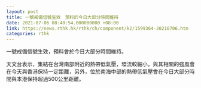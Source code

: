 ```yaml
---
layout: post
title: 一號戒備信號生效　預料於今日大部分時間維持
date: 2021-07-06 08:40:54.000000000 +08:00
link: https://news.rthk.hk/rthk/ch/component/k2/1599364-20210706.htm
categories: rthk
---
```


一號戒備信號生效，預料會於今日大部分時間維持。

天文台表示，集結在台灣南部附近的熱帶低氣壓，環流較細小，與其相關的強風會在今天與香港保持一定距離，另外，位於南海中部的熱帶低氣壓會在今日大部分時間與本港保持超過500公里距離。
